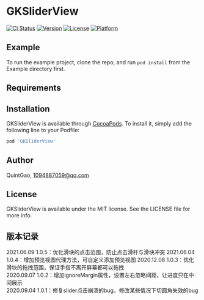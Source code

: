 # GKSliderView

[![CI Status](https://img.shields.io/travis/QuintGao/GKSliderView.svg?style=flat)](https://travis-ci.org/QuintGao/GKSliderView)
[![Version](https://img.shields.io/cocoapods/v/GKSliderView.svg?style=flat)](https://cocoapods.org/pods/GKSliderView)
[![License](https://img.shields.io/cocoapods/l/GKSliderView.svg?style=flat)](https://cocoapods.org/pods/GKSliderView)
[![Platform](https://img.shields.io/cocoapods/p/GKSliderView.svg?style=flat)](https://cocoapods.org/pods/GKSliderView)

## Example

To run the example project, clone the repo, and run `pod install` from the Example directory first.

## Requirements

## Installation

GKSliderView is available through [CocoaPods](https://cocoapods.org). To install
it, simply add the following line to your Podfile:

```ruby
pod 'GKSliderView'
```

## Author

QuintGao, 1094887059@qq.com

## License

GKSliderView is available under the MIT license. See the LICENSE file for more info.

## 版本记录

2021.06.09  1.0.5：优化滑块的点击范围，防止点击滑杆与滑块冲突
2021.06.04  1.0.4：增加预览视图代理方法，可自定义添加预览视图
2020.12.08  1.0.3：优化滑块的拖拽范围，保证手指不离开屏幕都可以拖拽   
2020.09.07  1.0.2：增加ignoreMargin属性，设置左右忽略间距，让进度只在中间展示   
2020.09.04  1.0.1：修复slider点击崩溃的bug，修改某些情况下切圆角失效的bug   
